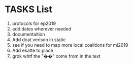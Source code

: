 # TASKS List

1. protocols for ep2019
1. add dates wherever needed
1. documentaition
1. Add dcat verison in static
1. see if you need to map  more local coalitions for mi2019
1. Add ekatte to place 
1. grok whtf the "��" come from in the text

